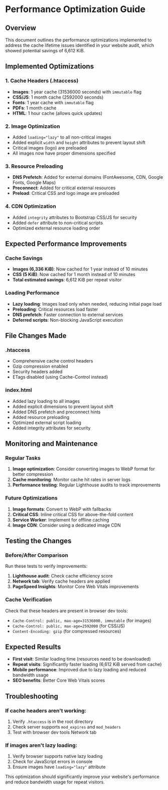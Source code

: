 # Performance Optimization Guide

## Overview
This document outlines the performance optimizations implemented to address the cache lifetime issues identified in your website audit, which showed potential savings of 6,612 KiB.

## Implemented Optimizations

### 1. Cache Headers (.htaccess)
- **Images**: 1 year cache (31536000 seconds) with `immutable` flag
- **CSS/JS**: 1 month cache (2592000 seconds)
- **Fonts**: 1 year cache with `immutable` flag
- **PDFs**: 1 month cache
- **HTML**: 1 hour cache (allows quick updates)

### 2. Image Optimization
- Added `loading="lazy"` to all non-critical images
- Added explicit `width` and `height` attributes to prevent layout shift
- Critical images (logo) are preloaded
- All images now have proper dimensions specified

### 3. Resource Preloading
- **DNS Prefetch**: Added for external domains (FontAwesome, CDN, Google Fonts, Google Maps)
- **Preconnect**: Added for critical external resources
- **Preload**: Critical CSS and logo image are preloaded

### 4. CDN Optimization
- Added `integrity` attributes to Bootstrap CSS/JS for security
- Added `defer` attribute to non-critical scripts
- Optimized external resource loading order

## Expected Performance Improvements

### Cache Savings
- **Images (6,336 KiB)**: Now cached for 1 year instead of 10 minutes
- **CSS (5 KiB)**: Now cached for 1 month instead of 10 minutes
- **Total estimated savings**: 6,612 KiB per repeat visitor

### Loading Performance
- **Lazy loading**: Images load only when needed, reducing initial page load
- **Preloading**: Critical resources load faster
- **DNS prefetch**: Faster connection to external services
- **Deferred scripts**: Non-blocking JavaScript execution

## File Changes Made

### .htaccess
- Comprehensive cache control headers
- Gzip compression enabled
- Security headers added
- ETags disabled (using Cache-Control instead)

### index.html
- Added lazy loading to all images
- Added explicit dimensions to prevent layout shift
- Added DNS prefetch and preconnect hints
- Added resource preloading
- Optimized external script loading
- Added integrity attributes for security

## Monitoring and Maintenance

### Regular Tasks
1. **Image optimization**: Consider converting images to WebP format for better compression
2. **Cache monitoring**: Monitor cache hit rates in server logs
3. **Performance testing**: Regular Lighthouse audits to track improvements

### Future Optimizations
1. **Image formats**: Convert to WebP with fallbacks
2. **Critical CSS**: Inline critical CSS for above-the-fold content
3. **Service Worker**: Implement for offline caching
4. **Image CDN**: Consider using a dedicated image CDN

## Testing the Changes

### Before/After Comparison
Run these tests to verify improvements:
1. **Lighthouse audit**: Check cache efficiency score
2. **Network tab**: Verify cache headers are applied
3. **PageSpeed Insights**: Monitor Core Web Vitals improvements

### Cache Verification
Check that these headers are present in browser dev tools:
- `Cache-Control: public, max-age=31536000, immutable` (for images)
- `Cache-Control: public, max-age=2592000` (for CSS/JS)
- `Content-Encoding: gzip` (for compressed resources)

## Expected Results
- **First visit**: Similar loading time (resources need to be downloaded)
- **Repeat visits**: Significantly faster loading (6,612 KiB served from cache)
- **Mobile performance**: Improved due to lazy loading and reduced bandwidth usage
- **SEO benefits**: Better Core Web Vitals scores

## Troubleshooting

### If cache headers aren't working:
1. Verify `.htaccess` is in the root directory
2. Check server supports `mod_expires` and `mod_headers`
3. Test with browser dev tools Network tab

### If images aren't lazy loading:
1. Verify browser supports native lazy loading
2. Check for JavaScript errors in console
3. Ensure images have `loading="lazy"` attribute

This optimization should significantly improve your website's performance and reduce bandwidth usage for repeat visitors.
